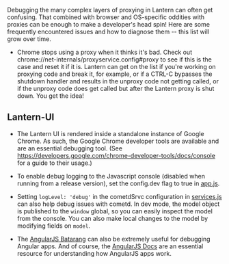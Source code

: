 Debugging the many complex layers of proxying in Lantern can often get confusing. That combined with browser and OS-specific oddities with proxies can be enough to make a developer's head spin! Here are some frequently encountered issues and how to diagnose them -- this list will grow over time.

* Chrome stops using a proxy when it thinks it's bad. Check out chrome://net-internals/proxyservice.config#proxy to see if this is the case and reset it if it is. Lantern can get on the list if you're working on proxying code and break it, for example, or if a CTRL-C bypasses the shutdown handler and results in the unproxy code not getting called, or if the unproxy code does get called but after the Lantern proxy is shut down. You get the idea!

## Lantern-UI

* The Lantern UI is rendered inside a standalone instance of Google Chrome. As such, the Google Chrome developer tools are available and are an essential debugging tool. (See https://developers.google.com/chrome-developer-tools/docs/console for a guide to their usage.)

* To enable debug logging to the Javascript console (disabled when running from a release version), set the config.dev flag to true in [app.js](https://github.com/getlantern/lantern-ui/blob/master/app/js/app.js).

* Setting `logLevel: 'debug'` in the cometdSrvc configuration in [services.js](https://github.com/getlantern/lantern-ui/blob/master/app/js/services.js) can also help debug issues with cometd. In dev mode, the model object is published to the `window` global, so you can easily inspect the model from the console. You can also make local changes to the model by modifying fields on `model`.

* The [AngularJS Batarang](https://github.com/angular/angularjs-batarang) can also be extremely useful for debugging Angular apps. And of course, the [AngularJS Docs](http://docs.angularjs.org/guide/) are an essential resource for understanding how AngularJS apps work.